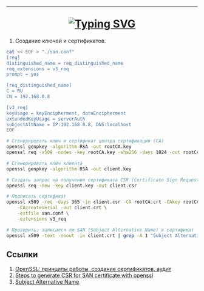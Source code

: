 <h1 align="center">
<hr>
<a href="https://git.io/typing-svg"><img src="https://readme-typing-svg.herokuapp.com?font=Cascadia+Code&size=25&pause=10000&color=E63946&center=true&width=435&lines=Public Key Infrastructure" alt="Typing SVG" /></a>
</h1>

1. Создание ключей и сертификатов.
```bash
cat << EOF > "./san.conf"
[req]
distinguished_name = req_distinguished_name
req_extensions = v3_req
prompt = yes

[req_distinguished_name]
C = RU
CN = 192.168.0.8

[v3_req]
keyUsage = keyEncipherment, dataEncipherment
extendedKeyUsage = serverAuth
subjectAltName = IP:192.168.0.8, DNS:localhost
EOF

# Сгенерировать ключ и сертификат центра сертификации (CA)
openssl genpkey -algorithm RSA -out rootCA.key
openssl req -x509 -nodes -key rootCA.key -sha256 -days 1024 -out rootCA.crt

# Сгенерировать ключ клиента
openssl genpkey -algorithm RSA -out client.key

# Создать запрос на получение сертификата CSR (Certificate Sign Request)
openssl req -new -key client.key -out client.csr

# Подписать сертификат
openssl x509 -req -days 365 -in client.csr -CA rootCA.crt -CAkey rootCA.key \
    -CAcreateserial -out client.crt \
    -extfile san.conf \
    -extensions v3_req

# Проверить, записался ли SAN (Subject Alternative Name) в сертификат
openssl x509 -text -noout -in client.crt | grep -A 1 "Subject Alternative Name"
```

## Ссылки
1. [OpenSSL: принципы работы, создание сертификатов, аудит](https://hackware.ru/?p=12982)
2. [Steps to generate CSR for SAN certificate with openssl](https://www.golinuxcloud.com/openssl-subject-alternative-name/)
3. [Subject Alternative Name](https://stackoverflow.com/questions/30977264/subject-alternative-name-not-present-in-certificate)
